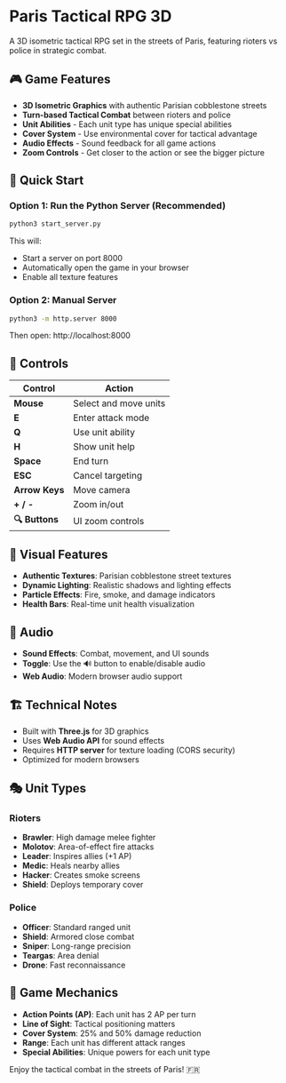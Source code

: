 # Paris Tactical RPG 3D

A 3D isometric tactical RPG set in the streets of Paris, featuring rioters vs police in strategic combat.

## 🎮 Game Features

- **3D Isometric Graphics** with authentic Parisian cobblestone streets
- **Turn-based Tactical Combat** between rioters and police
- **Unit Abilities** - Each unit type has unique special abilities
- **Cover System** - Use environmental cover for tactical advantage
- **Audio Effects** - Sound feedback for all game actions
- **Zoom Controls** - Get closer to the action or see the bigger picture

## 🚀 Quick Start

### Option 1: Run the Python Server (Recommended)
```bash
python3 start_server.py
```
This will:
- Start a server on port 8000
- Automatically open the game in your browser
- Enable all texture features

### Option 2: Manual Server
```bash
python3 -m http.server 8000
```
Then open: http://localhost:8000

## 🎯 Controls

| Control | Action |
|---------|--------|
| **Mouse** | Select and move units |
| **E** | Enter attack mode |
| **Q** | Use unit ability |
| **H** | Show unit help |
| **Space** | End turn |
| **ESC** | Cancel targeting |
| **Arrow Keys** | Move camera |
| **+ / -** | Zoom in/out |
| **🔍 Buttons** | UI zoom controls |

## 🎨 Visual Features

- **Authentic Textures**: Parisian cobblestone street textures
- **Dynamic Lighting**: Realistic shadows and lighting effects
- **Particle Effects**: Fire, smoke, and damage indicators
- **Health Bars**: Real-time unit health visualization

## 🎵 Audio

- **Sound Effects**: Combat, movement, and UI sounds
- **Toggle**: Use the 🔊 button to enable/disable audio
- **Web Audio**: Modern browser audio support

## 🏗️ Technical Notes

- Built with **Three.js** for 3D graphics
- Uses **Web Audio API** for sound effects
- Requires **HTTP server** for texture loading (CORS security)
- Optimized for modern browsers

## 🎭 Unit Types

### Rioters
- **Brawler**: High damage melee fighter
- **Molotov**: Area-of-effect fire attacks
- **Leader**: Inspires allies (+1 AP)
- **Medic**: Heals nearby allies
- **Hacker**: Creates smoke screens
- **Shield**: Deploys temporary cover

### Police
- **Officer**: Standard ranged unit
- **Shield**: Armored close combat
- **Sniper**: Long-range precision
- **Teargas**: Area denial
- **Drone**: Fast reconnaissance

## 🎲 Game Mechanics

- **Action Points (AP)**: Each unit has 2 AP per turn
- **Line of Sight**: Tactical positioning matters
- **Cover System**: 25% and 50% damage reduction
- **Range**: Each unit has different attack ranges
- **Special Abilities**: Unique powers for each unit type

Enjoy the tactical combat in the streets of Paris! 🇫🇷